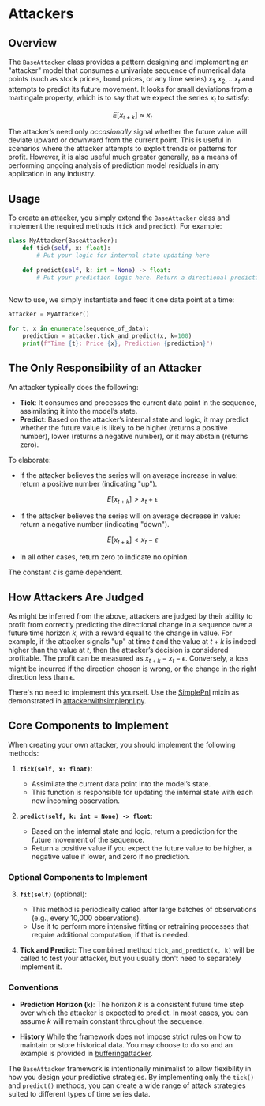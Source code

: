 


# Attackers

## Overview

The `BaseAttacker` class provides a pattern designing and implementing an "attacker" model that consumes a univariate sequence of numerical data points (such as stock prices, bond prices, or any time series) $x_1, x_2, \dots x_t$ and attempts to predict its future movement. It looks for small deviations from a martingale property, which is to say that we expect the series $x_t$ to satisfy:

$$ E[x_{t+k}] \approx x_t $$

The attacker’s need only *occasionally* signal whether the future value will deviate upward or downward from the current point. This is useful in scenarios where the attacker attempts to exploit trends or patterns for profit. However, it is also useful much greater generally, as a means of performing ongoing analysis of prediction model residuals in any application in any industry. 

## Usage

To create an attacker, you simply extend the `BaseAttacker` class and implement the required methods (`tick` and `predict`). For example:

```python
class MyAttacker(BaseAttacker):
    def tick(self, x: float):
        # Put your logic for internal state updating here
    
    def predict(self, k: int = None) -> float:
        # Put your prediction logic here. Return a directional prediction: -1 for down, 1 for up, 0 for no opinion
        
```

Now to use, we simply instantiate and feed it one data point at a time:

```python
attacker = MyAttacker()

for t, x in enumerate(sequence_of_data):
    prediction = attacker.tick_and_predict(x, k=100)
    print(f"Time {t}: Price {x}, Prediction {prediction}")
```


## The Only Responsibility of an Attacker

An attacker typically does the following:
- **Tick**: It consumes and processes the current data point in the sequence, assimilating it into the model’s state.
- **Predict**: Based on the attacker’s internal state and logic, it may predict whether the future value is likely to be higher (returns a positive number), lower (returns a negative number), or it may abstain (returns zero).
  
To elaborate: 

- If the attacker believes the series will on average increase in value: return a positive number (indicating "up").


$$ E[x_{t+k}] >  x_t + \epsilon $$

  
- If the attacker believes the series will on average decrease in value: return a negative number (indicating "down").


$$ E[x_{t+k}] <  x_t - \epsilon $$


- In all other cases, return zero to indicate no opinion.

The constant $\epsilon$ is game dependent. 

## How Attackers Are Judged

As might be inferred from the above, attackers are judged by their ability to profit from correctly predicting the directional change in a sequence over a future time horizon $k$, with a reward equal to the change in value. For example, if the attacker signals "up" at time $t$ and the value at $t+k$ is indeed higher than the value at $t$, then the attacker’s decision is considered profitable. The profit can be measured as $x_{t+k} - x_t -\epsilon$. Conversely, a loss might be incurred if the direction chosen is wrong, or the change in the right direction less than $\epsilon$. 

There's no need to implement this yourself. Use the [SimplePnl](https://github.com/microprediction/endersgame/blob/main/endersgame/accounting/simplepnl.py) mixin as demonstrated in [attackerwithsimplepnl.py](https://github.com/microprediction/endersgame/blob/main/endersgame/attackers/attackerwithsimplepnl.py). 

## Core Components to Implement
When creating your own attacker, you should implement the following methods:

1. **`tick(self, x: float)`**:
    - Assimilate the current data point into the model’s state.
    - This function is responsible for updating the internal state with each new incoming observation.

2. **`predict(self, k: int = None) -> float`**:
    - Based on the internal state and logic, return a prediction for the future movement of the sequence.
    - Return a positive value if you expect the future value to be higher, a negative value if lower, and zero if no prediction.


### Optional Components to Implement

3. **`fit(self)`** (optional):
    - This method is periodically called after large batches of observations (e.g., every 10,000 observations).
    - Use it to perform more intensive fitting or retraining processes that require additional computation, if that is needed. 

4. **Tick and Predict**: The combined method `tick_and_predict(x, k)` will be called to test your attacker, but you usually don't need to separately implement it. 

### Conventions

- **Prediction Horizon (`k`)**: The horizon $k$ is a consistent future time step over which the attacker is expected to predict. In most cases, you can assume $k$ will remain constant throughout the sequence.

- **History**  While the framework does not impose strict rules on how to maintain or store historical data. You may choose to do so and an example is provided in [bufferingattacker](https://github.com/microprediction/endersgame/blob/main/endersgame/examples/bufferingattacker.py). 

The `BaseAttacker` framework is intentionally minimalist to allow flexibility in how you design your predictive strategies. By implementing only the `tick()` and `predict()` methods, you can create a wide range of attack strategies suited to different types of time series data. 





